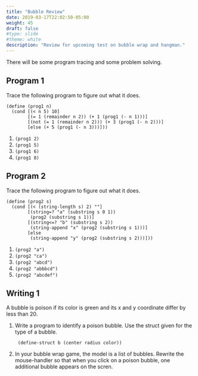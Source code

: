 ```yaml
---
title: "Bubble Review"
date: 2019-03-17T22:02:50-05:00
weight: 45
draft: false
#type: slide
#theme: white
description: "Review for upcoming test on bubble wrap and hangman."
---
```


There will be some program tracing and some problem solving.

## Program 1

Trace the following program to figure out what it does.

    (define (prog1 n)
      (cond [(< n 5) 10]
            [(= 1 (remainder n 2)) (+ 1 (prog1 (- n 1)))]
            [(not (= 1 (remainder n 2))) (+ 3 (prog1 (- n 2)))]
            [else (+ 5 (prog1 (- n 3)))]))

1. `(prog1 2)`
2. `(prog1 5)`
3. `(prog1 6)`
4. `(prog1 8)`

## Program 2

Trace the following program to figure out what it does.

    (define (prog2 s)
      (cond [(< (string-length s) 2) ""]
            [(string=? "a" (substring s 0 1))
             (prog2 (substring s 1))]
            [(string<=? "b" (substring s 2))
             (string-append "x" (prog2 (substring s 1)))]
            [else
             (string-append "y" (prog2 (substring s 2)))]))
             

1. `(prog2 "a")`
2. `(prog2 "ca")`
3. `(prog2 "abcd")`
4. `(prog2 "abbbcd")`
4. `(prog2 "abcdef")`

## Writing 1

A bubble is poison if its color is green and its x and y coordinate
differ by less than 20. 

1. Write a program to identify a poison bubble. Use the struct given 
   for the type of a bubble.

        (define-struct b (center radius color))
        
        
2. In your bubble wrap game, the model is a list of bubbles. Rewrite
   the mouse-handler so that when you click on a poison bubble, one
   additional bubble appears on the scren.
   
